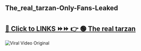 
 ## The_real_tarzan-Only-Fans-Leaked

# <h2><a href="https://clipsfans.com/The_real_tarzan&ref=git">🔗 Click to LINKS ⏩⏩ 👉 🟢 The real tarzan </a></h2>

<a href="https://clipsfans.com/The_real_tarzan&ref=git" rel="nofollow" data-target="animated-image.originalLink"><img src="https://i.ibb.co.com/xMMVF88/686577567.gif" alt="Viral Video Original" style="max-width: 100%; display: inline-block;" data-target="animated-image.originalImage"></a>
